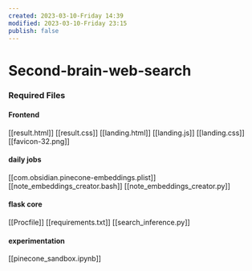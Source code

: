 ```yaml
---
created: 2023-03-10-Friday 14:39
modified: 2023-03-10-Friday 23:15
publish: false
---
```

# Second-brain-web-search

### Required Files
#### Frontend
[[result.html]]
[[result.css]]
[[landing.html]]
[[landing.js]]
[[landing.css]]
[[favicon-32.png]]

#### daily jobs
[[com.obsidian.pinecone-embeddings.plist]]
[[note_embeddings_creator.bash]]
[[note_embeddings_creator.py]]

#### flask core
[[Procfile]]
[[requirements.txt]]
[[search_inference.py]]

#### experimentation
[[pinecone_sandbox.ipynb]]

